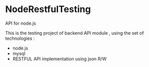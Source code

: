 # NodeRestfulTesting
API for node.js

This is the testing project of backend API module , using the set of technologies : 
- node.js
- mysql 
- RESTFUL API implementation using json R/W
